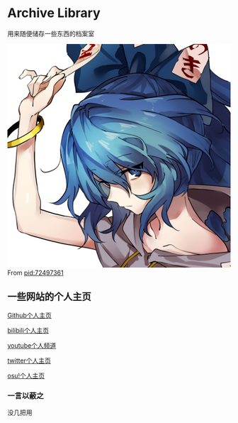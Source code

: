 # Archive Library

用来随便储存一些东西的档案室

![头像:依神紫苑](/images/依神紫苑_0.5x.jpg)
From [pid:72497361](https://www.pixiv.net/artworks/72497361)

## 一些网站的个人主页

[Github个人主页](https://github.com/Yan233333)

[bilibili个人主页](https://space.bilibili.com/180325614)

[youtube个人频道](https://www.youtube.com/channel/UC6WLOHpwHXktPF2qKDOJTGw)

[twitter个人主页](https://twitter.com/Yan2336)

[osu!个人主页](https://osu.ppy.sh/users/20063834)

### 一言以蔽之

没几把用
